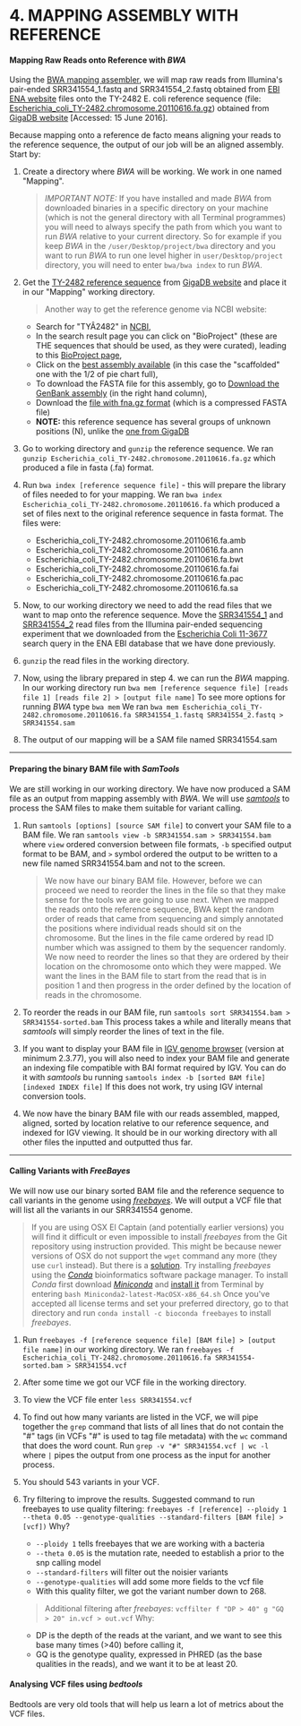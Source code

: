 # 4. MAPPING ASSEMBLY WITH REFERENCE

#### Mapping Raw Reads onto Reference with *BWA*

Using the [BWA mapping assembler](http://bio-bwa.sourceforge.net/), we will map raw reads from Illumina's pair-ended SRR341554_1.fastq and SRR341554_2.fastq obtained from [EBI ENA website](http://www.ebi.ac.uk/ena/data/view/SRS259598) files onto the TY-2482 E. coli reference sequence (file: [Escherichia_coli_TY-2482.chromosome.20110616.fa.gz](ftp://climb.genomics.cn/pub/10.5524/100001_101000/100001/Escherichia_coli_TY-2482.chromosome.20110616.fa.gz)) obtained from [GigaDB website](http://gigadb.org/dataset/100001) [Accessed: 15 June 2016].

Because mapping onto a reference de facto means aligning your reads to  the reference sequence, the output of our job will be an aligned assembly. Start by:

1. Create a directory where *BWA* will be working. We work in one named "Mapping".
   > *IMPORTANT NOTE:* If you have installed and made *BWA* from downloaded binaries in a specific directory on your machine (which is not the general directory with all Terminal programmes) you will need to always specify the path from which you want to run *BWA* relative to your current directory. So for example if you keep *BWA* in the `/user/Desktop/project/bwa` directory and you want to run *BWA* to run one level higher in `user/Desktop/project` directory, you will need to enter `bwa/bwa index` to run *BWA*.

2. Get the [TY-2482 reference sequence](ftp://climb.genomics.cn/pub/10.5524/100001_101000/100001/Escherichia_coli_TY-2482.chromosome.20110616.fa.gz) from [GigaDB website](http://gigadb.org/dataset/100001) and place it in our "Mapping" working directory.

   >Another way to get the reference genome via NCBI website:
   - Search for "TYÂ­2482" in [NCBI](http://www.ncbi.nlm.nih.gov/),
   - In the search result page you can click on "BioProject" (these are THE sequences that should be used, as they were curated), leading to this [BioProject page](http://www.ncbi.nlm.nih.gov/bioproject/?term=TYÂ­2482),
   - Click on the [best assembly available](http://www.ncbi.nlm.nih.gov/assembly/GCA_000221885.1) (in this case the "scaffolded" one with the 1/2 of pie chart full),
   - To download the FASTA file for this assembly, go to [Download the GenBank assembly](ftp://ftp.ncbi.nlm.nih.gov/genomes/all/GCA_000221885.1_E.coli_0104_H4_Illumina_1.0) (in the right hand column),
   - Download the [file with fna.gz format](ftp://ftp.ncbi.nlm.nih.gov/genomes/all/GCA_000221885.1_E.coli_0104_H4_Illumina_1.0/GCA_000221885.1_E.coli_0104_H4_Illumina_1.0_genomic.fna.gz) (which is a compressed FASTA file)
   - **NOTE:** this reference sequence has several groups of unknown positions (N), unlike the [one from GigaDB](http://gigadb.org/dataset/100001)

3. Go to working directory and `gunzip` the reference sequence. We ran `gunzip Escherichia_coli_TY-2482.chromosome.20110616.fa.gz` which produced a file in fasta (.fa) format.

4. Run `bwa index [reference sequence file]` - this will prepare the library of files needed to for your mapping. We ran `bwa index Escherichia_coli_TY-2482.chromosome.20110616.fa` which produced a set of files next to the original reference sequence in fasta format. The files were:

   - Escherichia_coli_TY-2482.chromosome.20110616.fa.amb
   - Escherichia_coli_TY-2482.chromosome.20110616.fa.ann
   - Escherichia_coli_TY-2482.chromosome.20110616.fa.bwt
   - Escherichia_coli_TY-2482.chromosome.20110616.fa.fai
   - Escherichia_coli_TY-2482.chromosome.20110616.fa.pac
   - Escherichia_coli_TY-2482.chromosome.20110616.fa.sa

5. Now, to our working directory we need to add the read files that we want to map onto the reference sequence. Move the [SRR341554_1](ftp://ftp.sra.ebi.ac.uk/vol1/fastq/SRR341/SRR341554/SRR341554_1.fastq.gz) and [SRR341554_2](ftp://ftp.sra.ebi.ac.uk/vol1/fastq/SRR341/SRR341554/SRR341554_2.fastq.gz) read files from the Illumina pair-ended sequencing experiment that we downloaded from the [Escherichia Coli 11-3677](http://www.ebi.ac.uk/ena/data/search?query=Escherichia+coli+11-3677) search query in the ENA EBI database that we have done previously.

6. `gunzip` the read files in the working directory.

7. Now, using the library prepared in step 4. we can run the *BWA* mapping. In our working directory run `bwa mem [reference sequence file] [reads file 1] [reads file 2] > [output file name]` To see more options for running *BWA* type `bwa mem` We ran `bwa mem Escherichia_coli_TY-2482.chromosome.20110616.fa SRR341554_1.fastq SRR341554_2.fastq > SRR341554.sam`

8. The output of our mapping will be a SAM file named SRR341554.sam

---

#### Preparing the binary BAM file with *SamTools*

We are still working in our working directory. We have now produced a SAM file as an output from mapping assembly with *BWA*. We will use [*samtools*](http://www.htslib.org/) to process the SAM files to make them suitable for variant calling.

1. Run `samtools [options] [source SAM file]` to convert your SAM file to a BAM file. We ran `samtools view -b SRR341554.sam > SRR341554.bam` where `view` ordered conversion between file formats, `-b` specified output format to be BAM, and `>` symbol ordered the output to be written to a new file named SRR341554.bam and not to the screen.

   > We now have our binary BAM file. However, before we can proceed we need to reorder the lines in the file so that they make sense for the tools we are going to use next. When we mapped the reads onto the reference sequence, BWA kept the random order of reads that came from sequencing and simply annotated the positions where individual reads should sit on the chromosome. But the lines in the file came ordered by read ID number which was assigned to them by the sequencer randomly. We now need to reorder the lines so that they are ordered by their location on the chromosome onto which they were mapped. We want the lines in the BAM file to start from the read that is in position 1 and then progress in the order defined by the location of reads in the chromosome.

2. To reorder the reads in our BAM file, run `samtools sort SRR341554.bam > SRR341554-sorted.bam` This process takes a while and literally means that *samtools* will simply reorder the lines of text in the file.

3. If you want to display your BAM file in [IGV genome browser](https://www.broadinstitute.org/igv/) (version at minimum 2.3.77), you will also need to index your BAM file and generate an indexing file compatible with BAI format required by IGV. You can do it with *samtools* bu running `samtools index -b [sorted BAM file] [indexed INDEX file]` If this does not work, try using IGV internal conversion tools.

4. We now have the binary BAM file with our reads assembled, mapped, aligned, sorted by location relative to our reference sequence, and indexed for IGV viewing. It should be in our working directory with all other files the inputted and outputted thus far.

---

#### Calling Variants with *FreeBayes*

We will now use our binary sorted BAM file and the reference sequence to call variants in the genome using [*freebayes*](https://github.com/ekg/freebayes). We will output a VCF file that will list all the variants in our SRR341554 genome.

> If you are using OSX El Captain (and potentially earlier versions) you will find it difficult or even impossible to install *freebayes* from the Git repository using instruction provided. This might be because newer versions of OSX do not support the `wget` command any more (they use `curl` instead). But there is a [solution](https://github.com/ekg/freebayes/issues/194). Try installing *freebayes* using the *[Conda](https://bioconda.github.io/)* bioinformatics software package manager. To install *Conda* first download [*Miniconda*](http://conda.pydata.org/miniconda.html) and [install it](http://conda.pydata.org/docs/install/quick.html) from Terminal by entering `bash Miniconda2-latest-MacOSX-x86_64.sh` Once you've accepted all license terms and set your preferred directory, go to that directory and run `conda install -c bioconda freebayes` to install *freebayes*.


1. Run `freebayes -f [reference sequence file] [BAM file] > [output file name]` in our working directory. We ran `freebayes -f Escherichia_coli_TY-2482.chromosome.20110616.fa SRR341554-sorted.bam > SRR341554.vcf`

2. After some time we got our VCF file in the working directory.

3. To view the VCF file enter `less SRR341554.vcf`

4. To find out how many variants are listed in the VCF, we will pipe together the `grep` command that lists of all lines that do not contain the "#" tags (in VCFs "#" is used to tag file metadata) with the `wc` command that does the word count. Run `grep -v "#" SRR341554.vcf | wc -l` where `|` pipes the output from one process as the input for another process.

5. You should 543 variants in your VCF.

6. Try filtering to improve the results. Suggested command to run freebayes to use quality filtering: `freebayes -f [reference] --ploidy 1 --theta 0.05 --genotype-qualities --standard-filters [BAM file] > [vcf])` Why?
   - `--ploidy 1` tells freebayes that we are working with a bacteria
   - `--theta 0.05` is the mutation rate, needed to establish a prior to the snp calling model
   - `--standard-filters` will filter out the noisier variants
   - `--genotype-qualities` will add some more fields to the vcf file
   - With this quality filter, we got the variant number down to 268.

   >Additional filtering after *freebayes*: `vcffilter f "DP > 40" g "GQ > 20" in.vcf > out.vcf`
   Why:
   - DP is the depth of the reads at the variant, and we want to see this base many times (>40) before calling it,
   - GQ is the genotype quality, expressed in PHRED (as the base qualities in the reads), and we want it to be at least 20.

#### Analysing VCF files using *bedtools*

Bedtools are very old tools that will help us learn a lot of metrics about the VCF files.
